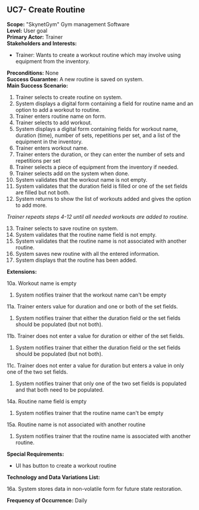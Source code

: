 UC7- Create Routine
---------------------------------

**Scope:** "SkynetGym" Gym management Software  
**Level:** User goal  
**Primary Actor:** Trainer  
**Stakeholders and Interests:**

- Trainer: Wants to create a workout routine which may involve using equipment from the inventory.

**Preconditions:** None  
**Success Guarantee:** A new routine is saved on system.  
**Main Success Scenario:**

1.	Trainer selects to create routine on system.
2.	System displays a digital form containing a field for routine name and an option to add a workout to routine.
3.	Trainer enters routine name on form.
4.	Trainer selects to add workout.
5.	System displays a digital form containing fields for workout name, duration (time), number of sets, repetitions per set, and a list of the equipment in the inventory.
6.	Trainer enters workout name.
7.	Trainer enters the duration, or they can enter the number of sets and repetitions per set
8.	Trainer selects a piece of equipment from the inventory if needed.
9.	Trainer selects add on the system when done.
10. System validates that the workout name is not empty.
11. System validates that the duration field is filled or one of the set fields are filled but not both.
12. System returns to show the list of workouts added and gives the option to add more.

 *Trainer repeats steps 4-12 until all needed workouts are added to routine.*

13. Trainer selects to save routine on system.
14. System validates that the routine name field is not empty.
15. System validates that the routine name is not associated with another routine.
16. System saves new routine with all the entered information.
17. System displays that the routine has been added.

**Extensions:**

10a. Workout name is empty

1.	System notifies trainer that the workout name can't be empty

11a. Trainer enters value for duration and one or both of the set fields.

1. System notifies trainer that either the duration field or the set fields should be populated (but not both).

11b. Trainer does not enter a value for duration or either of the set fields.

1. System notifies trainer that either the duration field or the set fields should be populated (but not both).

11c. Trainer does not enter a value for duration but enters a value in only one of the two set fields.

1. System notifies trainer that only one of the two set fields is populated and that both need to be populated.

14a. Routine name field is empty

1. System notifies trainer that the routine name can't be empty

15a. Routine name is not associated with another routine

1. System notifies trainer that the routine name is associated with another routine.

**Special Requirements:**

- UI has button to create a workout routine

**Technology and Data Variations List:**

16a. System stores data in non-volatile form for future state restoration.

**Frequency of Occurrence:** Daily
